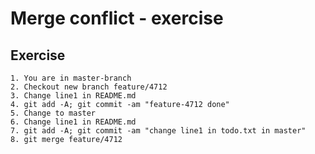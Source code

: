 # Merge conflict - exercise 

## Exercise 

```
1. You are in master-branch
2. Checkout new branch feature/4712 
3. Change line1 in README.md
4. git add -A; git commit -am "feature-4712 done"
5. Change to master 
6. Change line1 in README.md
7. git add -A; git commit -am "change line1 in todo.txt in master" 
8. git merge feature/4712 
```
